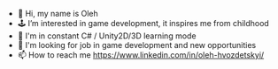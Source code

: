 - 👋 Hi, my name is Oleh
- 🕹️ I’m interested in game development, it inspires me from childhood
- 🎲 I'm in constant C# / Unity2D/3D learning mode
- 💞️ I'm looking for job in game development and new opportunities
- 📫 How to reach me https://www.linkedin.com/in/oleh-hvozdetskyi/

<!---
smrtmind/smrtmind is a ✨ special ✨ repository because its `README.md` (this file) appears on your GitHub profile.
You can click the Preview link to take a look at your changes.
--->

